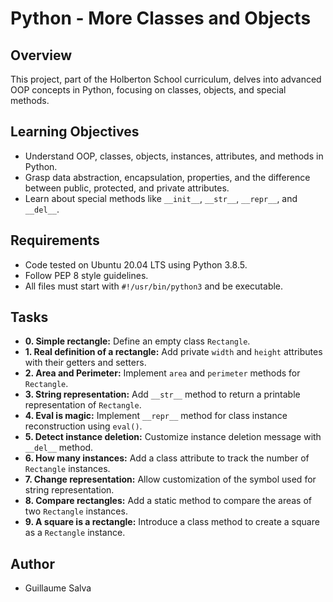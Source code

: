 # Python - More Classes and Objects

## Overview
This project, part of the Holberton School curriculum, delves into advanced OOP concepts in Python, focusing on classes, objects, and special methods.

## Learning Objectives
- Understand OOP, classes, objects, instances, attributes, and methods in Python.
- Grasp data abstraction, encapsulation, properties, and the difference between public, protected, and private attributes.
- Learn about special methods like `__init__`, `__str__`, `__repr__`, and `__del__`.

## Requirements
- Code tested on Ubuntu 20.04 LTS using Python 3.8.5.
- Follow PEP 8 style guidelines.
- All files must start with `#!/usr/bin/python3` and be executable.

## Tasks
- **0. Simple rectangle:** Define an empty class `Rectangle`.
- **1. Real definition of a rectangle:** Add private `width` and `height` attributes with their getters and setters.
- **2. Area and Perimeter:** Implement `area` and `perimeter` methods for `Rectangle`.
- **3. String representation:** Add `__str__` method to return a printable representation of `Rectangle`.
- **4. Eval is magic:** Implement `__repr__` method for class instance reconstruction using `eval()`.
- **5. Detect instance deletion:** Customize instance deletion message with `__del__` method.
- **6. How many instances:** Add a class attribute to track the number of `Rectangle` instances.
- **7. Change representation:** Allow customization of the symbol used for string representation.
- **8. Compare rectangles:** Add a static method to compare the areas of two `Rectangle` instances.
- **9. A square is a rectangle:** Introduce a class method to create a square as a `Rectangle` instance.

## Author
- Guillaume Salva
